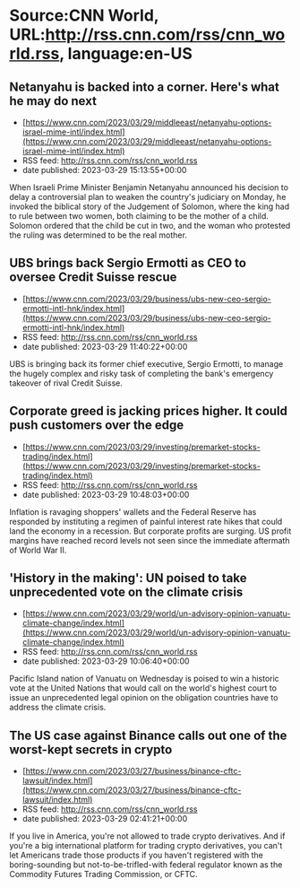 # Source:CNN World, URL:http://rss.cnn.com/rss/cnn_world.rss, language:en-US

## Netanyahu is backed into a corner. Here's what he may do next
 - [https://www.cnn.com/2023/03/29/middleeast/netanyahu-options-israel-mime-intl/index.html](https://www.cnn.com/2023/03/29/middleeast/netanyahu-options-israel-mime-intl/index.html)
 - RSS feed: http://rss.cnn.com/rss/cnn_world.rss
 - date published: 2023-03-29 15:13:55+00:00

When Israeli Prime Minister Benjamin Netanyahu announced his decision to delay a controversial plan to weaken the country's judiciary on Monday, he invoked the biblical story of the Judgement of Solomon, where the king had to rule between two women, both claiming to be the mother of a child. Solomon ordered that the child be cut in two, and the woman who protested the ruling was determined to be the real mother.

## UBS brings back Sergio Ermotti as CEO to oversee Credit Suisse rescue
 - [https://www.cnn.com/2023/03/29/business/ubs-new-ceo-sergio-ermotti-intl-hnk/index.html](https://www.cnn.com/2023/03/29/business/ubs-new-ceo-sergio-ermotti-intl-hnk/index.html)
 - RSS feed: http://rss.cnn.com/rss/cnn_world.rss
 - date published: 2023-03-29 11:40:22+00:00

UBS is bringing back its former chief executive, Sergio Ermotti, to manage the hugely complex and risky task of completing the bank's emergency takeover of rival Credit Suisse.

## Corporate greed is jacking prices higher. It could push customers over the edge
 - [https://www.cnn.com/2023/03/29/investing/premarket-stocks-trading/index.html](https://www.cnn.com/2023/03/29/investing/premarket-stocks-trading/index.html)
 - RSS feed: http://rss.cnn.com/rss/cnn_world.rss
 - date published: 2023-03-29 10:48:03+00:00

Inflation is ravaging shoppers' wallets and the Federal Reserve has responded by instituting a regimen of painful interest rate hikes that could land the economy in a recession. But corporate profits are surging. US profit margins have reached record levels not seen since the immediate aftermath of World War II.

## 'History in the making': UN poised to take unprecedented vote on the climate crisis
 - [https://www.cnn.com/2023/03/29/world/un-advisory-opinion-vanuatu-climate-change/index.html](https://www.cnn.com/2023/03/29/world/un-advisory-opinion-vanuatu-climate-change/index.html)
 - RSS feed: http://rss.cnn.com/rss/cnn_world.rss
 - date published: 2023-03-29 10:06:40+00:00

Pacific Island nation of Vanuatu on Wednesday is poised to win a historic vote at the United Nations that would call on the world's highest court to issue an unprecedented legal opinion on the obligation countries have to address the climate crisis.

## The US case against Binance calls out one of the worst-kept secrets in crypto
 - [https://www.cnn.com/2023/03/27/business/binance-cftc-lawsuit/index.html](https://www.cnn.com/2023/03/27/business/binance-cftc-lawsuit/index.html)
 - RSS feed: http://rss.cnn.com/rss/cnn_world.rss
 - date published: 2023-03-29 02:41:21+00:00

If you live in America, you're not allowed to trade crypto derivatives. And if you're a big international platform for trading crypto derivatives, you can't let Americans trade those products if you haven't registered with the boring-sounding but not-to-be-trifled-with federal regulator known as the Commodity Futures Trading Commission, or CFTC.

